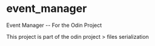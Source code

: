 # event_manager
Event Manager -- For the Odin Project


This project is part of the odin project > files serialization
